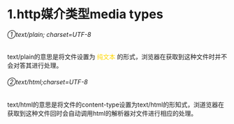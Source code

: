 # 1.http媒介类型media types
###### ①text/plain; charset=UTF-8
text/plain的意思是将文件设置为 <font color=gold>纯文本</font> 的形式，浏览器在获取到这种文件时并不会对答其进行处理。

###### ②text/html;charset=UTF-8
text/html的意思是将文件的content-type设置为text/html的形知式，浏道览器在获取到这种文件回时会自动调用html的解析器对文件进行相应的处理。
